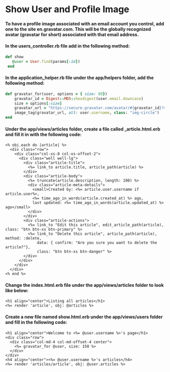 # Show User and Profile Image

#### To have a profile image associated with an email account you control, add one to the site en.gravatar.com. This will be the globally recognized avatar \(gravatar for short\) associated with that email address.

#### In the users\_controller.rb file add in the following method:

```ruby
def show
   @user = User.find(params[:id])
 end
```

#### In the application\_helper.rb file under the app/helpers folder, add the following method:

```ruby
def gravatar_for(user, options = { size: 80})
    gravatar_id = Digest::MD5::hexdigest(user.email.downcase)
    size = options[:size]
    gravatar_url = "https://secure.gravatar.com/avatar/#{gravatar_id}?s=#{size}"
    image_tag(gravatar_url, alt: user.username, class: "img-circle")
end
```

#### Under the app/views/articles folder, create a file called \_article.html.erb and fill it in with the following code:

```markup
<% obj.each do |article| %>
  <div class="row">
    <div class="col-xs-8 col-xs-offset-2">
      <div class="well well-lg">
        <div class="article-title">
          <%= link_to article.title, article_path(article) %>
        </div>
        <div class="article-body">
          <%= truncate(article.description, length: 100) %>
          <div class="article-meta-details">
            <small>Created by: <%= article.user.username if article.user%>,
            <%= time_ago_in_words(article.created_at) %> ago,
            last updated: <%= time_ago_in_words(article.updated_at) %> ago</small>
          </div>
        </div>
        <div class="article-actions">
          <%= link_to "Edit this article", edit_article_path(article), class: "btn btn-xs btn-primary" %>
          <%= link_to "Delete this article", article_path(article), method: :delete,
              data: { confirm: "Are you sure you want to delete the article?"},
              class: "btn btn-xs btn-danger" %>
        </div>
      </div>
    </div>
  </div>
<% end %>
```

#### Change the index.html.erb file under the app/views/articles folder to look like below:

```markup
<h1 align="center">Listing all articles</h1>
<%= render 'article', obj: @articles %>
```

#### Create a new file named show.html.erb under the app/views/users folder and fill in the following code:

```markup
<h1 align="center">Welcome to <%= @user.username %>'s page</h1>
<div class="row">
  <div class="col-md-4 col-md-offset-4 center">
    <%= gravatar_for @user, size: 150 %>
  </div>
</div>
<h4 align="center"><%= @user.username %>'s articles</h4>
<%= render 'articles/article', obj: @user.articles %>
```

